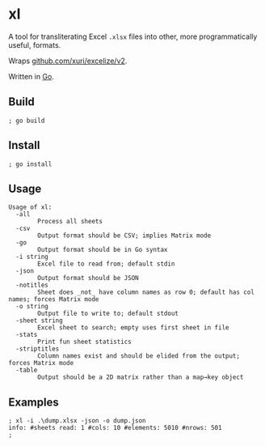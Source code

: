 # xl

A tool for transliterating Excel `.xlsx` files into other, more programmatically useful, formats. 

Wraps [github.com/xuri/excelize/v2](https://godocs.io/github.com/xuri/excelize/v2). 

Written in [Go](https://golang.org).

## Build

	; go build

## Install

	; go install

## Usage

```
Usage of xl:
  -all
        Process all sheets
  -csv
        Output format should be CSV; implies Matrix mode
  -go
        Output format should be in Go syntax
  -i string
        Excel file to read from; default stdin
  -json
        Output format should be JSON
  -notitles
        Sheet does _not_ have column names as row 0; default has col names; forces Matrix mode
  -o string
        Output file to write to; default stdout
  -sheet string
        Excel sheet to search; empty uses first sheet in file
  -stats
        Print fun sheet statistics
  -striptitles
        Column names exist and should be elided from the output; forces Matrix mode
  -table
        Output should be a 2D matrix rather than a map→key object
```

## Examples

```
; xl -i .\dump.xlsx -json -o dump.json
info: #sheets read: 1 #cols: 10 #elements: 5010 #nrows: 501
;
```
